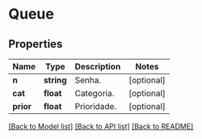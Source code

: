 # Queue

## Properties
Name | Type | Description | Notes
------------ | ------------- | ------------- | -------------
**n** | **string** | Senha. | [optional] 
**cat** | **float** | Categoria. | [optional] 
**prior** | **float** | Prioridade. | [optional] 

[[Back to Model list]](../README.md#documentation-for-models) [[Back to API list]](../README.md#documentation-for-api-endpoints) [[Back to README]](../README.md)



